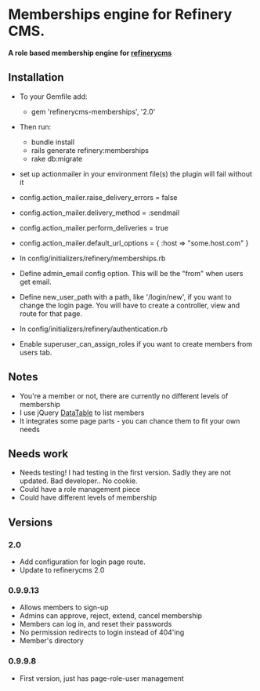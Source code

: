 # Memberships engine for Refinery CMS.

__A role based membership engine for [refinerycms](http://refinerycms.com)__

## Installation

* To your Gemfile add: 
	* gem 'refinerycms-memberships', '2.0'
* Then run:
	* bundle install
	* rails generate refinery:memberships
	* rake db:migrate

* set up actionmailer in your environment file(s) the plugin will fail without it
 *  config.action_mailer.raise_delivery_errors = false
 *  config.action_mailer.delivery_method = :sendmail
 *  config.action_mailer.perform_deliveries = true
 *  config.action_mailer.default_url_options = { :host => "some.host.com" }

* In config/initializers/refinery/memberships.rb
 * Define admin_email config option. This will be the "from" when users get email.
 * Define new_user_path with a path, like '/login/new', if you want to change the login page. You will have to create a controller, view and route for that page.
 
* In config/initializers/refinery/authentication.rb
 * Enable superuser_can_assign_roles if you want to create members from users tab.

## Notes

* You're a member or not, there are currently no different levels of membership
* I use jQuery [DataTable](http://www.datatables.net/index) to list members
* It integrates some page parts - you can chance them to fit your own needs

## Needs work

* Needs testing!  I had testing in the first version.  Sadly they are not updated.  Bad developer.. No cookie.
* Could have a role management piece
* Could have different levels of membership

## Versions

### 2.0
* Add configuration for login page route.
* Update to refinerycms 2.0

### 0.9.9.13
* Allows members to sign-up
* Admins can approve, reject, extend, cancel membership
* Members can log in, and reset their passwords
* No permission redirects to login instead of 404'ing
* Member's directory

### 0.9.9.8
* First version, just has page-role-user management
